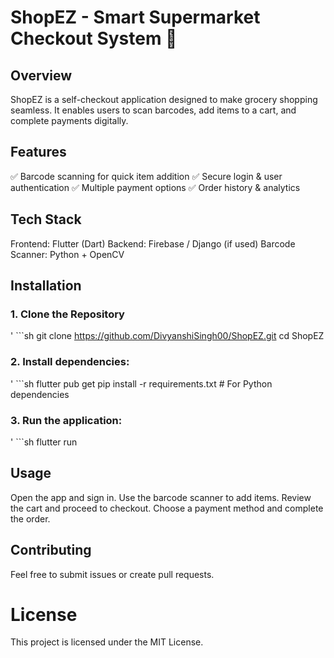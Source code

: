 # ShopEZ - Smart Supermarket Checkout System 🛒
## Overview
ShopEZ is a self-checkout application designed to make grocery shopping seamless. It enables users to scan barcodes, add items to a cart, and complete payments digitally.

## Features
✅ Barcode scanning for quick item addition
✅ Secure login & user authentication
✅ Multiple payment options
✅ Order history & analytics

## Tech Stack
Frontend: Flutter (Dart)
Backend: Firebase / Django (if used)
Barcode Scanner: Python + OpenCV

## Installation
### **1. Clone the Repository**
' ```sh
git clone https://github.com/DivyanshiSingh00/ShopEZ.git
cd ShopEZ

### **2. Install dependencies:**
' ```sh
flutter pub get
pip install -r requirements.txt  # For Python dependencies


### **3. Run the application:**
' ```sh
flutter run



## Usage
Open the app and sign in.
Use the barcode scanner to add items.
Review the cart and proceed to checkout.
Choose a payment method and complete the order.

## Contributing
Feel free to submit issues or create pull requests.

# License
This project is licensed under the MIT License.
